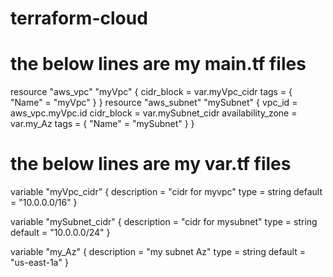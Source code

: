 # terraform-cloud
# the below lines are my main.tf files
resource "aws_vpc" "myVpc" {
  cidr_block = var.myVpc_cidr
  tags = {
    "Name" = "myVpc"
  }
}
resource "aws_subnet" "mySubnet" {
  vpc_id            = aws_vpc.myVpc.id
  cidr_block        = var.mySubnet_cidr
  availability_zone = var.my_Az
  tags = {
    "Name" = "mySubnet"
  }
}


# the below lines are my var.tf files
variable "myVpc_cidr" {
    description = "cidr for myvpc"
      type = string
    default = "10.0.0.0/16"
}

variable "mySubnet_cidr" {
    description = "cidr for mysubnet"
    type = string
    default = "10.0.0.0/24"
}

variable "my_Az" {
    description = "my subnet Az"
  type = string
  default = "us-east-1a"
}
